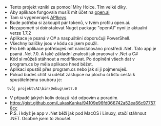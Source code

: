 * Tento projekt vznikl za pomocí Míry Holce. Tím velké díky.
* Aby aplikace fungovala musíš mít účet na [open.ai](https://openai.com/)
* Tam si vygeneruješ [APIkeys](https://platform.openai.com/api-keys)
* Bude potřeba si zakoupit pár tokenů, v tvém profilu open.ai.
* Nezapomeň si doinstalovat Nuget package "openAI" nyní je aktualní verze 1.7.2
* Aplikace je psaná v C# a naspuštění doporučuji PowerShell.
* Všechny balíčky jsou v kódu co jsem použil.
* Pro běh aplikace potřebuješ mít nainstalováno prostředí .Net. Tato app je psaná .Net 7.0. A také základní znalosti jak pracovat v .Net a C#
* Kód si můžeš stáhnout a modifikovat. Po doplnění všech dat v program.cs by měla aplikace hned běžet.
* Aplikaci spustíš přes program.cs nebo jak si ji pojmenuješ.
* Pokud budeš chtít si udělat zástupce na plochu či lištu cesta k spustitelnému souboru je:
```
  tvůj projekt\AI\bin\Debug\net7.0
```

* V případě jakých koliv dotazů rád odpovím a poradím.
* https://gist.github.com/LukasKanka/94109e96fd066742a52ea66c977578cc
* P.S. i když je app v .Net běží jak pod MacOS i Linuxy, stačí stáhnout .NET. Osobně jsem to zkoušel.
